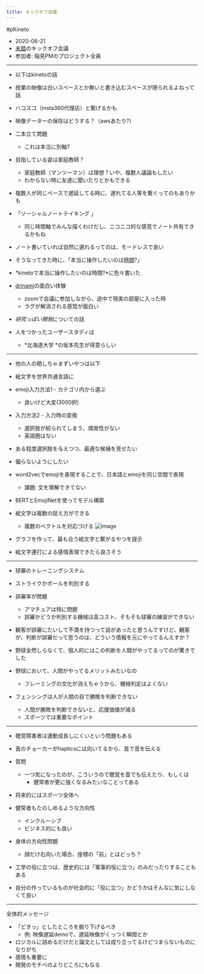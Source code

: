 ```yaml
---
title: キックオフ会議
---
```


\#pKineto

* 2020-06-21
* [未踏](%E6%9C%AA%E8%B8%8F.md)のキックオフ会議
* 参加者: 稲見PMのプロジェクト全員

---

* 以下はkinetoの話

* 授業の映像は白いスペースとか無いと書き込むスペースが限られるよねって話

* ハコスコ（insta360代理店）と繋げるかも

* 映像データーの保存はどうする？（awsあたり?）

* 二本立て問題
  
  * これは本当に別軸?
* 目指している姿は家庭教師？
  
  * 家庭教師（マンツーマン）は理想？いや、複数人議論もしたい
  * わからない時に友達に聞いたりとかもできる
* 複数人が同じペースで遅延してる時に、遅れてる人等を繋ぐってのもありかも

* 「ソーシャルノートテイキング 」
  
  * 同じ時間軸でみんな描くわけだし、ニコニコ的な感覚でノート共有できるかもね
* ノート書いていれば自然に遅れるってのは、モードレスで良い

* そうなってきた時に、「本当に操作したいのは[時間](%E6%99%82%E9%96%93.md)?」

* *kinetoで本当に操作したいのは時間?*に色々書いた

* [drinami](drinami.md)の面白い体験
  
  * zoomで会議に参加しながら、途中で現実の部屋に入った時
  * ラグが解消される感覚が面白い
* *研究っぽい開発*についての話

* 人をつかったユーザースタディは
  
  * *北海道大学 *の坂本先生が得意らしい

---

* 他の人の晒しちゃまずいやつは以下

* 絵文字を世界共通言語に

* emoji入力方法1 - カテゴリ内から選ぶ
  
  * 良いけど大変(3000択)
* 入力方法2 - 入力時の変換
  
  * 選択肢が絞られてしまう、偶発性がない
  * 英語圏はない
* ある程度選択肢を与えつつ、最適な候補を見せたい

* 偏らないようにしたい

* word2vecでemojiを表現することで、日本語とemojiを同じ空間で表現
  
  * 課題: 文を理解できてない
* BERTとEmojiNetを使ってモデル構築

* 絵文字は複数の捉え方ができる
  
  * 複数のベクトルを対応づける
    ![image](https://gyazo.com/65a0ef071179256a544723afb3fd94b9/thumb/1000)
* グラフを作って、最も合う絵文字と繋がるやつを提示

* 絵文字連打による感情表現できたら良さそう

---

* 球審のトレーニングシステム

* ストライクかボールを判別する

* 誤審率が問題
  
  * アマチュアは特に問題
  * 誤審かどうか判別する機械は高コスト、そもそも球審の練習ができない
* 観客が誤審にたいして不満を持つって話があったと思うんですけど、観客が、判断が誤審だって思うのは、どういう情報を元にやってるんえすか？

* 野球全然しらなくて、個人的にはこの判断を人間がやってるってのが驚きでした

* 野球において、人間がやってるメリットみたいなの
  
  * フレーミングの文化が消えちゃうから、機械判定はよくない
* フェンシングは人が人間の目で勝敗を判断できない
  
  * 人間が勝敗を判断できないと、応援価値が減る
  * スポーツでは重要なポイント

---

* 聴覚障害者は運動成長しにくいという問題もある

* 首のチョーカーがhapticsには向いてるから、首で音を伝える

* 質問
  
  * 一つ気になったのが、こういうので聴覚を首でも伝えたり、もしくは
    * 健常者が更に強くなるみたいなことってある
* 将来的にはスポーツ全体へ

* 健常者もたのしめるような方向性
  
  * インクルーシブ
  * ビジネス的にも良い
* 身体の方向性問題
  
  * 顔だけ右向いた場合、座標の「前」とはどっち？
* 工学の役に立つは、歴史的には「軍事的役に立つ」のみだったりすることもある

* 自分の作っているものが社会的に「役に立つ」かどうかはそんなに気にしなくて良い

---

全体的メッセージ

* 「どきっ」としたところを掘り下げるべき
  * 例: 映像遅延demoで、遅延映像がくっつく瞬間とか
* ロジカルに詰めるだけだと論文としては成り立ってるけどつまらないものになりがち
* 感情も重要に
* 開発のモチベのよりどころにもなる
